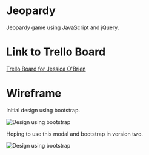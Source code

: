 # Jeopardy

Jeopardy game using JavaScript and jQuery.

# Link to Trello Board


[Trello Board for Jessica O'Brien](
https://trello.com/b/P3FTsGR5/wdi-project-1)


# Wireframe 

Initial design using bootstrap.  

![Design using bootstrap](http://i.imgur.com/H2Qd4IR.png)


Hoping to use this modal and bootstrap in version two.


![Design using bootstrap](http://i.imgur.com/2EMLYJa.png)



